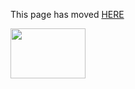 This page has moved [HERE](https://github.com/Linaro/documentation/blob/master/Reference-Platform/ConsumerEdition/HiKey/BFSDebianRPB-16.03.md) 

<a href="http://96boards.org" target="_blank"><img src="http://i.imgur.com/IjStasg.png" data-canonical-src="http://i.imgur.com/IjStasg.png" width="120" height="80" /></a>


